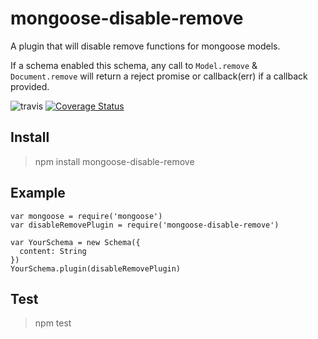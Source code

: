 # mongoose-disable-remove
A plugin that will disable remove functions for mongoose models.

If a schema enabled this schema, any call to `Model.remove` & `Document.remove` will return a reject promise or callback(err) if a callback provided.

![travis](https://img.shields.io/travis/isayme/mongoose-disable-remove.svg)
[![Coverage Status](https://coveralls.io/repos/github/isayme/mongoose-disable-remove/badge.svg?branch=master)](https://coveralls.io/github/isayme/mongoose-disable-remove?branch=master)

## Install
> npm install mongoose-disable-remove

## Example

````
var mongoose = require('mongoose')
var disableRemovePlugin = require('mongoose-disable-remove')

var YourSchema = new Schema({
  content: String
})
YourSchema.plugin(disableRemovePlugin)
````

## Test
> npm test
